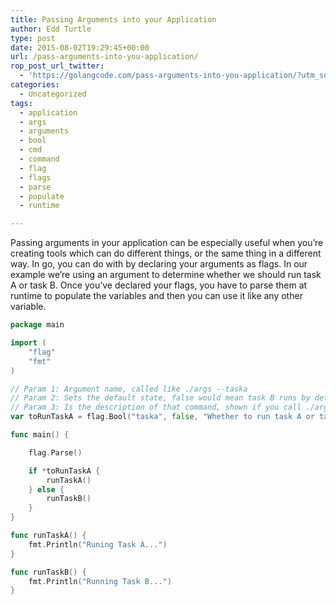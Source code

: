 ```yaml
---
title: Passing Arguments into your Application
author: Edd Turtle
type: post
date: 2015-08-02T19:29:45+00:00
url: /pass-arguments-into-you-application/
rop_post_url_twitter:
  - 'https://golangcode.com/pass-arguments-into-you-application/?utm_source=ReviveOldPost&utm_medium=social&utm_campaign=ReviveOldPost'
categories:
  - Uncategorized
tags:
  - application
  - args
  - arguments
  - bool
  - cmd
  - command
  - flag
  - flags
  - parse
  - populate
  - runtime

---
```

Passing arguments in your application can be especially useful when you&#8217;re creating tools which can do different things, or the same thing in a different way. In go, you can do with by declaring your arguments as flags. In our example we&#8217;re using an argument to determine whether we should run task A or task B. Once you&#8217;ve declared your flags, you have to parse them at runtime to populate the variables and then you can use it like any other variable.

```go
package main

import (
    "flag"
    "fmt"
)

// Param 1: Argument name, called like ./args --taska
// Param 2: Sets the default state, false would mean task B runs by default
// Param 3: Is the description of that command, shown if you call ./args --help
var toRunTaskA = flag.Bool("taska", false, "Whether to run task A or taskB")

func main() {

    flag.Parse()

    if *toRunTaskA {
        runTaskA()
    } else {
        runTaskB()
    }
}

func runTaskA() {
    fmt.Println("Runing Task A...")
}

func runTaskB() {
    fmt.Println("Running Task B...")
}
```